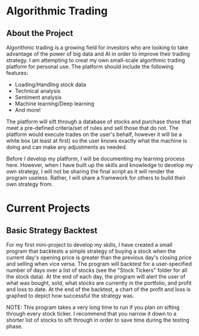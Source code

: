 # Algorithmic Trading

## About the Project

Algorithmic trading is a growing field for investors who are looking to take advantage of the power of big data and AI in order to improve their trading strategy. I am attempting to creat my own small-scale algorthmic trading platform for personal use. The platform should include the following features:
* Loading/Handling stock data
* Technical analysis
* Sentiment analysis
* Machine learning/Deep learning
* And more!

The platform will sift through a database of stocks and purchase those that meet a pre-defined criteria/set of rules and sell those that do not. The platform would execute trades on the user's behalf, however it will be a white box (at least at first) so the user knows exactly what the machine is doing and can make any adjustments as needed.

Before I develop my platform, I will be documenting my learning process here. However, when I have built up the skills and knowledge to develop my own strategy, I will not be sharing the final script as it will render the program useless. Rather, I will share a framework for others to build their own strategy from.

# Current Projects

## Basic Strategy Backtest

For my first mini-project to develop my skills, I have created a small program that backtests a simple strategy of buying a stock when the current day's opening price is greater than the previous day's closing price and selling when vice versa. The program will backtest for a user-specified number of days over a list of stocks (see the "Stock Tickers" folder for all the stock data). At the end of each day, the program will alert the user of what was bought, sold, what stocks are currently in the portfolio, and profit and loss to date. At the end of the backtest, a chart of the profit and loss is graphed to depict how successful the strategy was.

NOTE: This program takes a very long time to run if you plan on sifting through every stock ticker. I recommend that you narrow it down to a shorter list of stocks to sift through in order to save time during the testing phase.
